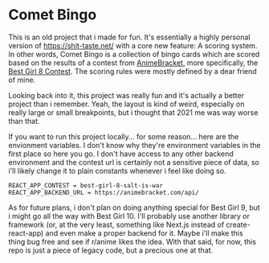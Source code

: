 # Comet Bingo

This is an old project that i made for fun. It's essentially a highly personal version of https://shit-taste.net/ with a core new feature: A scoring system. In other words, Comet Bingo is a collection of bingo cards which are scored based on the results of a contest from [AnimeBracket](https://animebracket.com/), more specifically, the [Best Girl 8 Contest](https://animebracket.com/best-girl-8-salt-is-war/results). The scoring rules were mostly defined by a dear friend of mine.

Looking back into it, this project was really fun and it's actually a better project than i remember. Yeah, the layout is kind of weird, especially on really large or small breakpoints, but i thought that 2021 me was way worse than that.

If you want to run this project locally... for some reason... here are the envionment variables. I don't know why they're environment variables in the first place so here you go. I don't have access to any other backend environment and the contest url is certainly not a sensitive piece of data, so i'll likely change it to plain constants whenever i feel like doing so.

```env
REACT_APP_CONTEST = best-girl-8-salt-is-war
REACT_APP_BACKEND_URL = https://animebracket.com/api/
```

As for future plans, i don't plan on doing anything special for Best Girl 9, but i might go all the way with Best Girl 10. I'll probably use another library or framework (or, at the very least, something like Next.js instead of create-react-app) and even make a proper backend for it. Maybe i'll make this thing bug free and see if r/anime likes the idea. With that said, for now, this repo is just a piece of legacy code, but a precious one at that.
